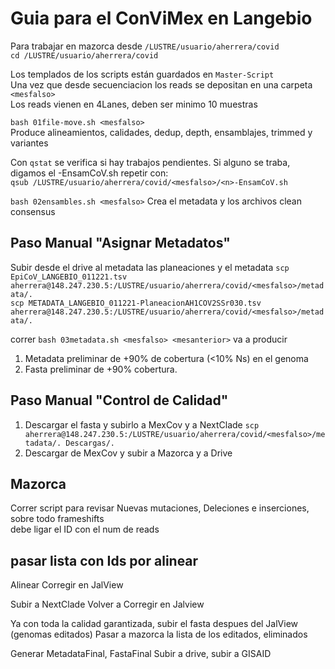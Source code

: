 # Guia para el ConViMex en Langebio    
Para trabajar en mazorca desde  `/LUSTRE/usuario/aherrera/covid `    
`cd /LUSTRE/usuario/aherrera/covid `    

Los templados de los scripts están guardados en `Master-Script`      
Una vez que desde secuenciacion los reads se depositan en una carpeta `<mesfalso>`     
Los reads vienen en 4Lanes, deben ser minimo 10 muestras  

`bash 01file-move.sh <mesfalso>`     
Produce alineamientos, calidades, dedup, depth, ensamblajes, trimmed y variantes     

Con `qstat` se verifica si hay trabajos pendientes. Si alguno se traba, digamos el <n>-EnsamCoV.sh repetir con:   
`qsub /LUSTRE/usuario/aherrera/covid/<mesfalso>/<n>-EnsamCoV.sh ` 
  
`bash 02ensambles.sh <mesfalso>`
 Crea el metadata y los archivos clean consensus
 
 ## Paso Manual "Asignar Metadatos"
 Subir desde el drive al metadata las planeaciones y el metadata
`scp EpiCoV_LANGEBIO_011221.tsv aherrera@148.247.230.5:/LUSTRE/usuario/aherrera/covid/<mesfalso>/metadata/.`  
`scp METADATA_LANGEBIO_011221-PlaneacionAH1COV2SSr030.tsv aherrera@148.247.230.5:/LUSTRE/usuario/aherrera/covid/<mesfalso>/metadata/.`

  correr
`bash 03metadata.sh <mesfalso> <mesanterior>`
  va a producir 
  1. Metadata preliminar de +90% de cobertura (<10% Ns) en el genoma
  2. Fasta preliminar de +90% cobertura. 
                                                              
 ## Paso Manual "Control de Calidad"
1. Descargar el fasta y subirlo a MexCov y a NextClade
`scp aherrera@148.247.230.5:/LUSTRE/usuario/aherrera/covid/<mesfalso>/metadata/. Descargas/.`  
2. Descargar de MexCov y subir a Mazorca y a Drive
  
 ## Mazorca 
  Correr script para revisar Nuevas mutaciones, Deleciones e inserciones, sobre todo frameshifts   
  debe ligar el ID con el num de reads
 
  ## pasar lista con Ids por alinear
  Alinear 
  Corregir en JalView
  
  Subir a NextClade
  Volver a Corregir en Jalview
 
  Ya con toda la calidad garantizada, subir el fasta despues del JalView (genomas editados)
  Pasar a mazorca la lista de los editados, eliminados
  
  Generar MetadataFinal, FastaFinal
  Subir a drive, subir a GISAID
  
                                                              
  
